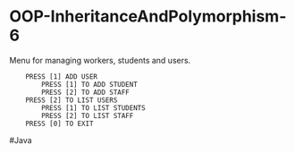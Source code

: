 # OOP-InheritanceAndPolymorphism-6
Menu for managing workers, students and users.

        PRESS [1] ADD USER
            PRESS [1] TO ADD STUDENT
            PRESS [2] TO ADD STAFF
        PRESS [2] TO LIST USERS
            PRESS [1] TO LIST STUDENTS
            PRESS [2] TO LIST STAFF
        PRESS [0] TO EXIT
        
#Java 
